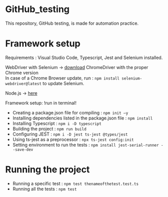 # GitHub_testing

This repository, GitHub testing, is made for automation practice.

# Framework setup

Requirements : Visual Studio Code, Typescript, Jest and Selenium installed. <br>

WebDriver with Selenium -> [download](https://chromedriver.chromium.org/downloads) ChromeDriver with the proper Chrome version <br>
In case of a Chrome Browser update, run : `npm install selenium-webdriver@latest` to update Selenium. 

Node.js -> [here](https://nodejs.org/en/download) <br>

Framework setup: 
!run in terminal!
* Creating a package.json file for compiling : `npm init –y` <br>
* Installing dependencies listed in the package.json file : `npm install` <br>
* Installing Typescript : `npm i -D typescript` <br>
* Building the project : `npm run build` <br>
* Configuring JEST : `npm i -D jest ts-jest @types/jest` <br>
* Using ts-jest as a preprocessor : `npx ts-jest config:init`
* Setting environment to run the tests : `npm install jest-serial-runner --save-dev ` <br>

# Running the project

* Running a specific test : `npm test thenameofthetest.test.ts` <br> 
* Running all the tests : `npm test`
